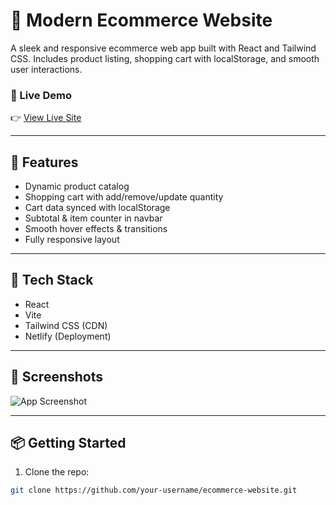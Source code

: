 # 🛒 Modern Ecommerce Website

A sleek and responsive ecommerce web app built with React and Tailwind CSS. Includes product listing, shopping cart with localStorage, and smooth user interactions.

### 🔗 Live Demo
👉 [View Live Site](https://askweb10.netlify.app/)

---

## 🚀 Features

- Dynamic product catalog
- Shopping cart with add/remove/update quantity
- Cart data synced with localStorage
- Subtotal & item counter in navbar
- Smooth hover effects & transitions
- Fully responsive layout

---

## 🧰 Tech Stack

- React
- Vite
- Tailwind CSS (CDN)
- Netlify (Deployment)

---

## 📸 Screenshots

![App Screenshot](/assets/screenshots.PNG)

---

## 📦 Getting Started

1. Clone the repo:
```bash
git clone https://github.com/your-username/ecommerce-website.git
```

